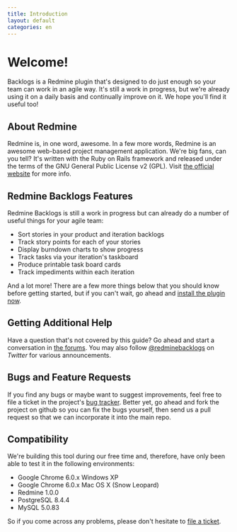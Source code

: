 ```yaml
---
title: Introduction
layout: default
categories: en
---
```

# Welcome!

Backlogs is a Redmine plugin that's designed to do just enough so your team can work in an agile way. It's still a work in progress, but we're already using it on a daily basis and continually improve on it. We hope you'll find it useful too!


## About Redmine

Redmine is, in one word, awesome. In a few more words, Redmine is an awesome web-based project management application. We're big fans, can you tell? It's written with the Ruby on Rails framework and released under the terms of the GNU General Public License v2 (GPL). Visit [the official website](http://www.redmine.org/) for more info.

## Redmine Backlogs Features

Redmine Backlogs is still a work in progress but can already do a number of useful things for your agile team:

* Sort stories in your product and iteration backlogs
* Track story points for each of your stories
* Display burndown charts to show progress
* Track tasks via your iteration's taskboard
* Produce printable task board cards
* Track impediments within each iteration

And a lot more! There are a few more things below that you should know before getting started, but if you can't wait, go ahead and [install the plugin now](installation.html).


## Getting Additional Help

Have a question that's not covered by this guide? Go ahead and
start a conversation in [the forums](http://forum.redminebacklogs.net). You may also follow
[@redminebacklogs](http://twitter.com/redminebacklogs) on *Twitter* for various announcements.


## Bugs and Feature Requests

If you find any bugs or maybe want to suggest improvements, feel free to file a ticket in the project's [bug tracker](https://github.com/backlogs/redmine_backlogs/issues). Better yet, go ahead and fork the project on github so you can fix the bugs yourself, then send us a pull request so that we can incorporate it into the main repo.


## Compatibility

We're building this tool during our free time and, therefore, have only been able to test it in the following environments:

* Google Chrome 6.0.x Windows XP 
* Google Chrome 6.0.x Mac OS X (Snow Leopard)
* Redmine 1.0.0
* PostgreSQL 8.4.4
* MySQL 5.0.83

So if you come across any problems, please don't hesitate to [file a ticket](https://github.com/backlogs/redmine_backlogs/issues).
